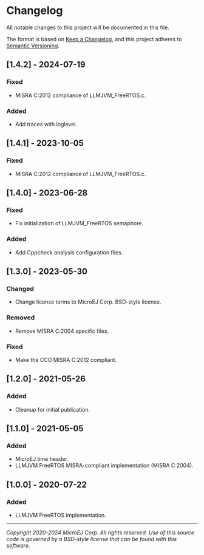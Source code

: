 # Changelog

All notable changes to this project will be documented in this file.

The format is based on [Keep a Changelog](https://keepachangelog.com/en/1.0.0/),
and this project adheres to [Semantic Versioning](https://semver.org/spec/v2.0.0.html).

## [1.4.2] - 2024-07-19

### Fixed

- MISRA C:2012 compliance of LLMJVM_FreeRTOS.c.

### Added

- Add traces with loglevel.

## [1.4.1] - 2023-10-05

### Fixed

- MISRA C:2012 compliance of LLMJVM_FreeRTOS.c.

## [1.4.0] - 2023-06-28

### Fixed

- Fix initialization of LLMJVM_FreeRTOS semaphore.

### Added

- Add Cppcheck analysis configuration files.

## [1.3.0] - 2023-05-30

### Changed

- Change license terms to MicroEJ Corp. BSD-style license.

### Removed

- Remove MISRA C:2004 specific files.

### Fixed

- Make the CCO MISRA C:2012 compliant.

## [1.2.0] - 2021-05-26

### Added

- Cleanup for initial publication.

## [1.1.0] - 2021-05-05

### Added

- MicroEJ time header.
- LLMJVM FreeRTOS MISRA-compliant implementation (MISRA C 2004).

## [1.0.0] - 2020-07-22

### Added

- LLMJVM FreeRTOS implementation.

---
_Copyright 2020-2024 MicroEJ Corp. All rights reserved._
_Use of this source code is governed by a BSD-style license that can be found with this software._

